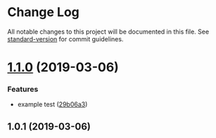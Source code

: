 # Change Log

All notable changes to this project will be documented in this file. See [standard-version](https://github.com/conventional-changelog/standard-version) for commit guidelines.

# [1.1.0](https://github.com/brettdorrans/safestart/compare/v1.0.1...v1.1.0) (2019-03-06)


### Features

* example test ([29b06a3](https://github.com/brettdorrans/safestart/commit/29b06a3))



## 1.0.1 (2019-03-06)
